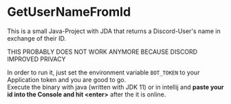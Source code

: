 # GetUserNameFromId
This is a small Java-Project with JDA that returns a Discord-User's name in exchange of their ID.

THIS PROBABLY DOES NOT WORK ANYMORE BECAUSE DISCORD IMPROVED PRIVACY

In order to run it, just set the environment variable `BOT_TOKEN` to your Application token and you are good to go. <br>
Execute the binary with java (written with JDK 11) or in intellij and **paste your id into the Console and hit \<enter>** after the it is online.
